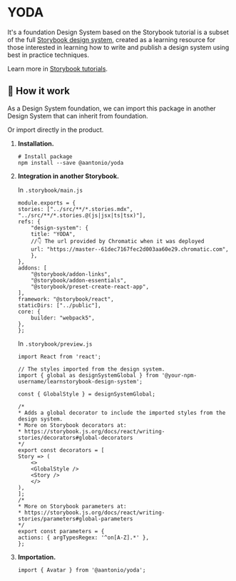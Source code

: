 # YODA

It's a foundation Design System based on the Storybook tutorial is a subset of the full [Storybook design system](https://github.com/storybookjs/design-system/), created as a learning resource for those interested in learning how to write and publish a design system using best in practice techniques.

Learn more in [Storybook tutorials](https://storybook.js.org/tutorials/).

## 📝 How it work

As a Design System foundation, we can import this package in another Design System that can inherit from foundation.

Or import directly in the product.

1.  **Installation.**

    ```shell
    # Install package
    npm install --save @aantonio/yoda
    ```

2.  **Integration in another Storybook.**

    In `.storybook/main.js`

    ```JS
    module.exports = {
    stories: ["../src/**/*.stories.mdx", "../src/**/*.stories.@(js|jsx|ts|tsx)"],
    refs: {
        "design-system": {
        title: "YODA",
        //👇 The url provided by Chromatic when it was deployed
        url: "https://master--61dec7167fec2d003aa60e29.chromatic.com",
        },
    },
    addons: [
        "@storybook/addon-links",
        "@storybook/addon-essentials",
        "@storybook/preset-create-react-app",
    ],
    framework: "@storybook/react",
    staticDirs: ["../public"],
    core: {
        builder: "webpack5",
    },
    };
    ```

    In `.storybook/preview.js`

    ```JS
    import React from 'react';

    // The styles imported from the design system.
    import { global as designSystemGlobal } from '@your-npm-username/learnstorybook-design-system';

    const { GlobalStyle } = designSystemGlobal;

    /*
    * Adds a global decorator to include the imported styles from the design system.
    * More on Storybook decorators at:
    * https://storybook.js.org/docs/react/writing-stories/decorators#global-decorators
    */
    export const decorators = [
    Story => (
        <>
        <GlobalStyle />
        <Story />
        </>
    ),
    ];
    /*
    * More on Storybook parameters at:
    * https://storybook.js.org/docs/react/writing-stories/parameters#global-parameters
    */
    export const parameters = {
    actions: { argTypesRegex: '^on[A-Z].*' },
    };
    ```

3.  **Importation.**

    ```JS
    import { Avatar } from '@aantonio/yoda';
    ```
